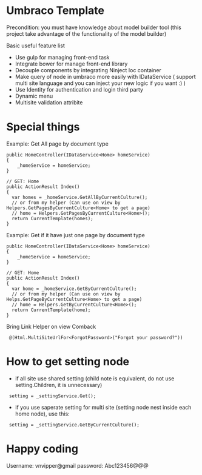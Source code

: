 # Umbraco Template
Precondition: you must have knowledge about model builder tool (this project take advantage of the functionality of the model builder)

Basic useful feature list 

 * Use gulp for managing front-end task
 * Integrate bower for manage front-end library
 * Decouple components by integrating Ninject Ioc container
 * Make query of node in umbraco more easily with IDataService ( support multi site language and you can inject your new logic if you want :) )
 * Use Identity for authentication and login third party
 * Dynamic menu
 * Multisite validation attribite

# Special things

Example: Get All page by document type

```
public HomeController(IDataService<Home> homeService)
{
	_homeService = homeService;
}

// GET: Home
public ActionResult Index()
{
  var homes = _homeService.GetAllByCurrentCulture();
  // or from my helper (Can use on view by Helpers.GetPagesByCurrentCulture<Home> to get a page)
  // home = Helpers.GetPagesByCurrentCulture<Home>();
  return CurrentTemplate(homes);
}
```

Example: Get if it have just one page by document type

```
public HomeController(IDataService<Home> homeService)
{
	_homeService = homeService;
}

// GET: Home
public ActionResult Index()
{
  var home = _homeService.GetByCurrentCulture();
  // or from my helper (Can use on view by Helps.GetPageByCurrentCulture<Home> to get a page)
  // home = Helpers.GetByCurrentCulture<Home>();
  return CurrentTemplate(home);
}
```
Bring Link Helper on view Comback
```
 @(Html.MultiSiteUrlFor<ForgotPassword>("Forgot your password?"))
```
# How to get setting node 
* if all site use shared setting (child note is equivalent, do not use setting.Children, it is unnecessary)
```
 setting = _settingService.Get();
```

* if you use saperate setting for multi site (setting node nest inside each home node), use this:
```
 setting = _settingService.GetByCurrentCulture();
```
# Happy coding
Username: vnvipper@gmail
password: Abc123456@@@